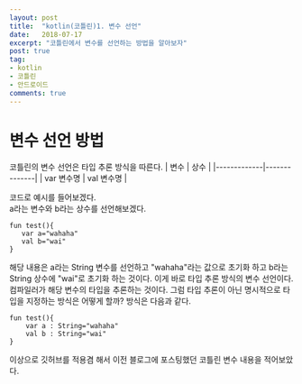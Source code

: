 ```yaml
---
layout: post
title:  "kotlin(코틀린)1. 변수 선언"
date:   2018-07-17
excerpt: "코틀린에서 변수를 선언하는 방법을 알아보자"
post: true
tag:
- kotlin
- 코틀린
- 안드로이드
comments: true
---
```


# 변수 선언 방법
코틀린의 변수 선언은 타입 추론 방식을 따른다.
| 변수 | 상수 |
|-------------|--------------|
|  var 변수명  |  val 변수명   |

코드로 예시를 들어보겠다.	
a라는 변수와 b라는 상수를 선언해보겠다.

~~~
fun test(){
   var a="wahaha"
   val b="wai"
}
~~~
해당 내용은 a라는 String 변수를 선언하고 "wahaha"라는 값으로 초기화 하고 b라는 String 상수에 "wai"로 초기화 하는 것이다.
이게 바로 타입 추론 방식의 변수 선언이다.
컴파일러가 해당 변수의 타입을 추론하는 것이다.
그럼 타입 추론이 아닌 명시적으로 타입을 지정하는 방식은 어떻게 할까?
방식은 다음과 같다.
~~~
fun test(){
	var a : String="wahaha"
    val b : String="wai"
}
~~~
이상으로 깃허브를 적용겸 해서 이전 블로그에 포스팅했던 코틀린 변수 내용을 적어보았다.